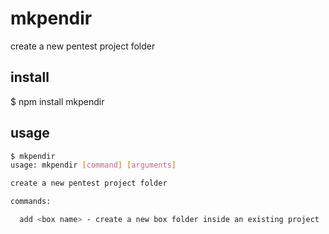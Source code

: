 # mkpendir

create a new pentest project folder

## install

$ npm install mkpendir

## usage

```sh
$ mkpendir
usage: mkpendir [command] [arguments]

create a new pentest project folder

commands:

  add <box name> - create a new box folder inside an existing project

```
